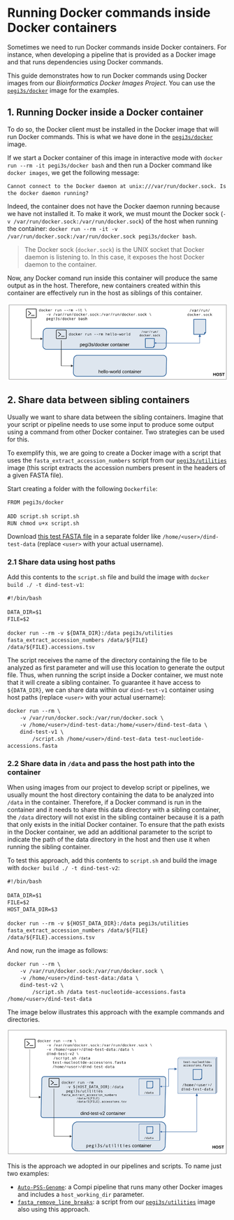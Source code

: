 # Running Docker commands inside Docker containers

Sometimes we need to run Docker commands inside Docker containers. For instance, when developing a pipeline that is provided as a Docker image and that runs dependencies using Docker commands.

This guide demonstrates how to run Docker commands using Docker images from our *Bioinformatics Docker Images Project*. You can use the [`pegi3s/docker`](https://hub.docker.com/r/pegi3s/docker) image for the examples.

## 1. Running Docker inside a Docker container

To do so, the Docker client must be installed in the Docker image that will run Docker commands. This is what we have done in the [`pegi3s/docker`](https://hub.docker.com/r/pegi3s/docker) image.

If we start a Docker container of this image in interactive mode with `docker run --rm -it pegi3s/docker bash` and then run a Docker command like `docker images`, we get the following message:

```
Cannot connect to the Docker daemon at unix:///var/run/docker.sock. Is the docker daemon running?
```

Indeed, the container does not have the Docker daemon running because we have not installed it. To make it work, we must mount the Docker sock (`-v /var/run/docker.sock:/var/run/docker.sock`) of the host when running the container: `docker run --rm -it -v /var/run/docker.sock:/var/run/docker.sock pegi3s/docker bash`.

> The Docker sock (`docker.sock`) is the UNIX socket that Docker daemon is listening to. In this case, it exposes the host Docker daemon to the container.

Now, any Docker comand run inside this container will produce the same output as in the host. Therefore, new containers created within this container are effectively run in the host as siblings of this container.

![Figure 1](images/docker-in-docker/figure-1.png)

## 2. Share data between sibling containers

Usually we want to share data between the sibling containers. Imagine that your script or pipeline needs to use some input to produce some output using a command from other Docker container. Two strategies can be used for this.

To exemplify this, we are going to create a Docker image with a script that uses the `fasta_extract_accession_numbers` script from our [`pegi3s/utilities`](https://github.com/pegi3s/dockerfiles/tree/master/utilities) image (this script extracts the accession numbers present in the headers of a given FASTA file).

Start creating a folder with the following `Dockerfile`:

```
FROM pegi3s/docker

ADD script.sh script.sh
RUN chmod u+x script.sh
```

Download [this test FASTA file](https://raw.githubusercontent.com/pegi3s/dockerfiles/master/utilities/test_data/test-nucleotide-accessions.fasta) in a separate folder like `/home/<user>/dind-test-data` (replace `<user>` with your actual username).

### 2.1 Share data using host paths

Add this contents to the `script.sh` file and build the image with `docker build ./ -t dind-test-v1`:

```
#!/bin/bash

DATA_DIR=$1
FILE=$2

docker run --rm -v ${DATA_DIR}:/data pegi3s/utilities fasta_extract_accession_numbers /data/${FILE} /data/${FILE}.accessions.tsv
```

The script receives the name of the directory containing the file to be analyzed as first parameter and will use this location to generate the output file. Thus, when running the script inside a Docker container, we must note that it will create a sibling container. To guarantee it have access to `${DATA_DIR}`, we can share data within our `dind-test-v1` container using host paths (replace `<user>` with your actual username):

```
docker run --rm \
    -v /var/run/docker.sock:/var/run/docker.sock \
    -v /home/<user>/dind-test-data:/home/<user>/dind-test-data \
    dind-test-v1 \
        /script.sh /home/<user>/dind-test-data test-nucleotide-accessions.fasta
```

### 2.2 Share data in `/data` and pass the host path into the container

When using images from our project to develop script or pipelines, we usually mount the host directory containing the data to be analyzed into `/data` in the container. Therefore, if a Docker command is run in the container and it needs to share this data directory with a sibling container, the `/data` directory will not exist in the sibling container because it is a path that only exists in the initial Docker container. To ensure that the path exists in the Docker container, we add an additional parameter to the script to indicate the path of the data directory in the host and then use it when running the sibling container.

To test this approach, add this contents to `script.sh` and build the image with `docker build ./ -t dind-test-v2`:

```
#!/bin/bash

DATA_DIR=$1
FILE=$2
HOST_DATA_DIR=$3

docker run --rm -v ${HOST_DATA_DIR}:/data pegi3s/utilities fasta_extract_accession_numbers /data/${FILE} /data/${FILE}.accessions.tsv
```

And now, run the image as follows:
```
docker run --rm \
    -v /var/run/docker.sock:/var/run/docker.sock \
    -v /home/<user>/dind-test-data:/data \
    dind-test-v2 \
        /script.sh /data test-nucleotide-accessions.fasta /home/<user>/dind-test-data
```

The image below illustrates this approach with the example commands and directories.

![Figure 2](images/docker-in-docker/figure-2.png)

This is the approach we adopted in our pipelines and scripts. To name just two examples:
- [`Auto-PSS-Genome`](https://github.com/pegi3s/auto-pss-genome): a Compi pipeline that runs many other Docker images and includes a `host_working_dir` parameter.
- [`fasta_remove_line_breaks`](https://github.com/pegi3s/dockerfiles/blob/master/utilities/scripts/fasta_remove_line_breaks): a script from our [`pegi3s/utilities`](https://github.com/pegi3s/dockerfiles/tree/master/utilities) image also using this approach.
